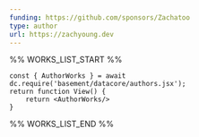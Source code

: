 ```yaml
---
funding: https://github.com/sponsors/Zachatoo
type: author
url: https://zachyoung.dev
---
```



%% WORKS_LIST_START %%

```datacorejsx
const { AuthorWorks } = await dc.require('basement/datacore/authors.jsx');
return function View() {
    return <AuthorWorks/>
}
```
%% WORKS_LIST_END %%